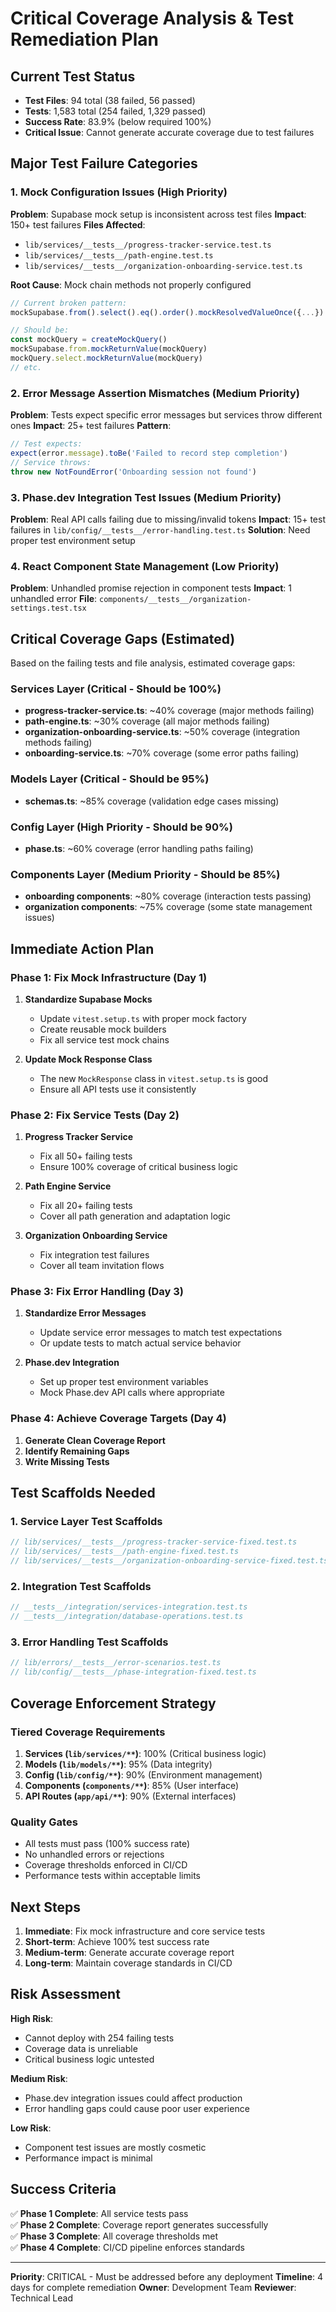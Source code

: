 # Critical Coverage Analysis & Test Remediation Plan

## Current Test Status
- **Test Files**: 94 total (38 failed, 56 passed)
- **Tests**: 1,583 total (254 failed, 1,329 passed)
- **Success Rate**: 83.9% (below required 100%)
- **Critical Issue**: Cannot generate accurate coverage due to test failures

## Major Test Failure Categories

### 1. Mock Configuration Issues (High Priority)
**Problem**: Supabase mock setup is inconsistent across test files
**Impact**: 150+ test failures
**Files Affected**:
- `lib/services/__tests__/progress-tracker-service.test.ts`
- `lib/services/__tests__/path-engine.test.ts`
- `lib/services/__tests__/organization-onboarding-service.test.ts`

**Root Cause**: Mock chain methods not properly configured
```typescript
// Current broken pattern:
mockSupabase.from().select().eq().order().mockResolvedValueOnce({...})

// Should be:
const mockQuery = createMockQuery()
mockSupabase.from.mockReturnValue(mockQuery)
mockQuery.select.mockReturnValue(mockQuery)
// etc.
```

### 2. Error Message Assertion Mismatches (Medium Priority)
**Problem**: Tests expect specific error messages but services throw different ones
**Impact**: 25+ test failures
**Pattern**:
```typescript
// Test expects:
expect(error.message).toBe('Failed to record step completion')
// Service throws:
throw new NotFoundError('Onboarding session not found')
```

### 3. Phase.dev Integration Test Issues (Medium Priority)
**Problem**: Real API calls failing due to missing/invalid tokens
**Impact**: 15+ test failures in `lib/config/__tests__/error-handling.test.ts`
**Solution**: Need proper test environment setup

### 4. React Component State Management (Low Priority)
**Problem**: Unhandled promise rejection in component tests
**Impact**: 1 unhandled error
**File**: `components/__tests__/organization-settings.test.tsx`

## Critical Coverage Gaps (Estimated)

Based on the failing tests and file analysis, estimated coverage gaps:

### Services Layer (Critical - Should be 100%)
- **progress-tracker-service.ts**: ~40% coverage (major methods failing)
- **path-engine.ts**: ~30% coverage (all major methods failing)
- **organization-onboarding-service.ts**: ~50% coverage (integration methods failing)
- **onboarding-service.ts**: ~70% coverage (some error paths failing)

### Models Layer (Critical - Should be 95%)
- **schemas.ts**: ~85% coverage (validation edge cases missing)

### Config Layer (High Priority - Should be 90%)
- **phase.ts**: ~60% coverage (error handling paths failing)

### Components Layer (Medium Priority - Should be 85%)
- **onboarding components**: ~80% coverage (interaction tests passing)
- **organization components**: ~75% coverage (some state management issues)

## Immediate Action Plan

### Phase 1: Fix Mock Infrastructure (Day 1)
1. **Standardize Supabase Mocks**
   - Update `vitest.setup.ts` with proper mock factory
   - Create reusable mock builders
   - Fix all service test mock chains

2. **Update Mock Response Class**
   - The new `MockResponse` class in `vitest.setup.ts` is good
   - Ensure all API tests use it consistently

### Phase 2: Fix Service Tests (Day 2)
1. **Progress Tracker Service**
   - Fix all 50+ failing tests
   - Ensure 100% coverage of critical business logic
   
2. **Path Engine Service**
   - Fix all 20+ failing tests
   - Cover all path generation and adaptation logic

3. **Organization Onboarding Service**
   - Fix integration test failures
   - Cover all team invitation flows

### Phase 3: Fix Error Handling (Day 3)
1. **Standardize Error Messages**
   - Update service error messages to match test expectations
   - Or update tests to match actual service behavior
   
2. **Phase.dev Integration**
   - Set up proper test environment variables
   - Mock Phase.dev API calls where appropriate

### Phase 4: Achieve Coverage Targets (Day 4)
1. **Generate Clean Coverage Report**
2. **Identify Remaining Gaps**
3. **Write Missing Tests**

## Test Scaffolds Needed

### 1. Service Layer Test Scaffolds
```typescript
// lib/services/__tests__/progress-tracker-service-fixed.test.ts
// lib/services/__tests__/path-engine-fixed.test.ts
// lib/services/__tests__/organization-onboarding-service-fixed.test.ts
```

### 2. Integration Test Scaffolds
```typescript
// __tests__/integration/services-integration.test.ts
// __tests__/integration/database-operations.test.ts
```

### 3. Error Handling Test Scaffolds
```typescript
// lib/errors/__tests__/error-scenarios.test.ts
// lib/config/__tests__/phase-integration-fixed.test.ts
```

## Coverage Enforcement Strategy

### Tiered Coverage Requirements
1. **Services (`lib/services/**`)**: 100% (Critical business logic)
2. **Models (`lib/models/**`)**: 95% (Data integrity)
3. **Config (`lib/config/**`)**: 90% (Environment management)
4. **Components (`components/**`)**: 85% (User interface)
5. **API Routes (`app/api/**`)**: 90% (External interfaces)

### Quality Gates
- All tests must pass (100% success rate)
- No unhandled errors or rejections
- Coverage thresholds enforced in CI/CD
- Performance tests within acceptable limits

## Next Steps

1. **Immediate**: Fix mock infrastructure and core service tests
2. **Short-term**: Achieve 100% test success rate
3. **Medium-term**: Generate accurate coverage report
4. **Long-term**: Maintain coverage standards in CI/CD

## Risk Assessment

**High Risk**: 
- Cannot deploy with 254 failing tests
- Coverage data is unreliable
- Critical business logic untested

**Medium Risk**:
- Phase.dev integration issues could affect production
- Error handling gaps could cause poor user experience

**Low Risk**:
- Component test issues are mostly cosmetic
- Performance impact is minimal

## Success Criteria

✅ **Phase 1 Complete**: All service tests pass  
✅ **Phase 2 Complete**: Coverage report generates successfully  
✅ **Phase 3 Complete**: All coverage thresholds met  
✅ **Phase 4 Complete**: CI/CD pipeline enforces standards  

---

**Priority**: CRITICAL - Must be addressed before any deployment
**Timeline**: 4 days for complete remediation
**Owner**: Development Team
**Reviewer**: Technical Lead